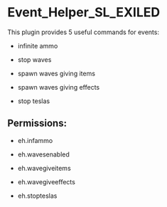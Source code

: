 # Event_Helper_SL_EXILED
This plugin provides 5 useful commands for events:

- infinite ammo

- stop waves

- spawn waves giving items

- spawn waves giving effects

- stop teslas

## Permissions:

- eh.infammo

- eh.wavesenabled

- eh.wavegiveitems

- eh.wavegiveeffects

- eh.stopteslas